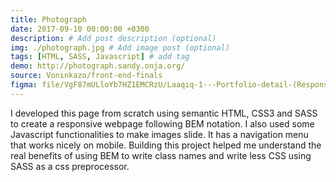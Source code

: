 ```yaml
---
title: Photograph
date: 2017-09-10 00:00:00 +0300
description: # Add post description (optional)
img: ./photograph.jpg # Add image post (optional)
tags: [HTML, SASS, Javascript] # add tag
demo: http://photograph.sandy.onja.org/
source: Voninkazo/front-end-finals
figma: file/VgF87mULloYb7HZ1EMCRzU/Laaqiq-1---Portfolio-detail-(Responsive)?node-id=0%3A1
---
```


I developed this page from scratch using semantic HTML, CSS3 and SASS to create a responsive webpage following BEM notation. I also used some Javascript functionalities to make images slide. It has a navigation menu that works nicely on mobile. Building this project helped me understand the real benefits of using BEM to write class names and write less CSS using SASS as a css preprocessor.
